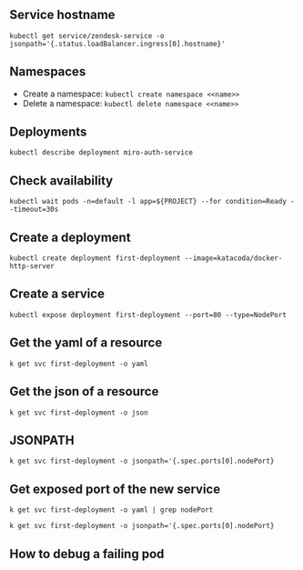 ## Service hostname

```
kubectl get service/zendesk-service -o jsonpath='{.status.loadBalancer.ingress[0].hostname}'
```

## Namespaces

- Create a namespace: `kubectl create namespace <<name>>`
- Delete a namespace: `kubectl delete namespace <<name>>`

## Deployments

`kubectl describe deployment miro-auth-service`

## Check availability

`kubectl wait pods -n=default -l app=${PROJECT} --for condition=Ready --timeout=30s`

## Create a deployment

`kubectl create deployment first-deployment --image=katacoda/docker-http-server`

## Create a service

`kubectl expose deployment first-deployment --port=80 --type=NodePort`

## Get the yaml of a resource

`k get svc first-deployment -o yaml`

## Get the json of a resource

`k get svc first-deployment -o json`

## JSONPATH

`k get svc first-deployment -o jsonpath='{.spec.ports[0].nodePort}`

## Get exposed port of the new service

`k get svc first-deployment -o yaml | grep nodePort`

`k get svc first-deployment -o jsonpath='{.spec.ports[0].nodePort}`

## How to debug a failing pod
